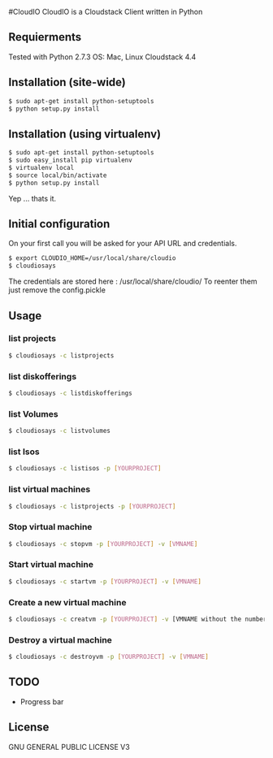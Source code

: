 #CloudIO
CloudIO is a Cloudstack Client written in Python

## Requierments
Tested with Python 2.7.3
OS: Mac, Linux
Cloudstack 4.4 

## Installation (site-wide)
```sh
$ sudo apt-get install python-setuptools
$ python setup.py install
```

## Installation (using virtualenv)
```sh
$ sudo apt-get install python-setuptools
$ sudo easy_install pip virtualenv
$ virtualenv local
$ source local/bin/activate
$ python setup.py install
```
Yep ... thats it. 

## Initial configuration
On your first call you will be asked for your API URL and credentials. 
```sh
$ export CLOUDIO_HOME=/usr/local/share/cloudio
$ cloudiosays
```
The credentials are stored here : /usr/local/share/cloudio/ 
To reenter them just remove the config.pickle 

## Usage 
### list projects
```sh  
$ cloudiosays -c listprojects
```
### list diskofferings
```sh  
$ cloudiosays -c listdiskofferings
```
### list Volumes
```sh  
$ cloudiosays -c listvolumes
```
### list Isos
```sh  
$ cloudiosays -c listisos -p [YOURPROJECT]
```
### list virtual machines
```sh  
$ cloudiosays -c listprojects -p [YOURPROJECT]
```
### Stop virtual machine
```sh  
$ cloudiosays -c stopvm -p [YOURPROJECT] -v [VMNAME]
```
### Start virtual machine
```sh  
$ cloudiosays -c startvm -p [YOURPROJECT] -v [VMNAME]
```
### Create a new virtual machine
```sh  
$ cloudiosays -c creatvm -p [YOURPROJECT] -v [VMNAME without the number] 
```
### Destroy a virtual machine
```sh  
$ cloudiosays -c destroyvm -p [YOURPROJECT] -v [VMNAME]
```

## TODO
 - Progress bar

## License
GNU GENERAL PUBLIC LICENSE V3
